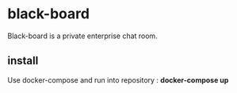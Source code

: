 # black-board
Black-board is a private enterprise chat room.

## install
Use docker-compose and run into repository :
**docker-compose up**